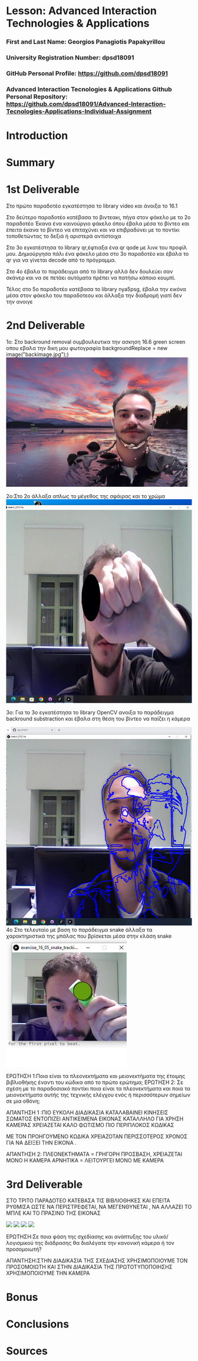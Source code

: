 # Lesson: Advanced Interaction Technologies & Applications

### First and Last Name: Georgios Panagiotis Papakyrillou
### University Registration Number: dpsd18091
### GitHub Personal Profile: https://github.com/dpsd18091
### Advanced Interaction Tecnologies & Applications Github Personal Repository: https://github.com/dpsd18091/Advanced-Interaction-Tecnologies-Applications-Individual-Assignment

# Introduction

# Summary


# 1st Deliverable
Στο πρώτο παραδοτέο εγκατέστησα το library video και άνοιξα το 16.1 

Στο δεύτερο παραδοτέο κατέβασα το βιντεακι, πήγα στον φάκελο με το 2ο παραδοτέο 
Έκανα ένα καινούργιο φάκελο όπου έβαλα μέσα το βίντεο και έπειτα έκανα το βίντεο να επιταχύνει και να επιβραδύνει με το ποντίκι τοποθετώντας το δεξιά ή αριστερά αντίστοιχα 

Στο 3ο εγκατέστησα το library qr,έφτιαξα ένα qr qode με λινκ του προφίλ μου. Δημιούργησα πάλι ένα φάκελο μέσα στο 3ο παραδοτέο και έβαλα το qr για να γίνεται decode από το πρόγραμμα.

Στο 4ο έβαλα το παράδειγμα από το library αλλά δεν δουλεύει σαν σκάνερ και να σε πετάει αυτόματα πρέπει να πατήσω κάποιο κουμπί. 

Τέλος στο 5ο παραδοτέο κατέβασα το library nya5psg, έβαλα την εικόνα μέσα στον φάκελο του παραδοτεου και άλλαξα την διαδρομή γιατί δεν την ανοιγε 

# 2nd Deliverable
1o: Στο backround removal συμβουλευτικα την ασκηση 16.6 green screen οπου εβαλα την δικη μου φωτογραφία backgroundReplace = new image("backimage.jpg");)
![](../dpsdXXXXX/Screenshot%20(1).png)

2o:Στο 2ο άλλαξα απλως το μέγεθος της σφάιρας και το χρώμα  
![](../dpsdXXXXX/Screenshot%20(8).png)

3ο: Για το 3ο εγκατέστησα το library OpenCV ανοιξα το παράδειγμα backround substraction και έβαλα στη θέση του βίντεο να παίζει η κάμερα 

![](../dpsdXXXXX/Screenshot%20(3).png)
4o Στο τελευταίο με βαση το παράδειγμα snake άλλαξα τα χαρακτηριστικά της μπάλας που βρίσκεται μέσα στην κλάση snake 
![](../dpsdXXXXX/Screenshot%20(4).png)

ΕΡΩΤΗΣΗ 1:Ποια είναι τα πλεονεκτήματα και μειονεκτήματα της έτοιμης βιβλιοθήκης έναντι του κώδικα από το πρώτο ερώτημα;
ΕΡΩΤΗΣΗ 2: Σε σχέση με το παραδοσιακό ποντίκι ποια είναι τα πλεονεκτήματα και ποια τα μειονεκτήματα αυτής της τεχνικής ελέγχου ενός ή περισσότερων σημείων σε μια οθόνη; 

ΑΠΑΝΤΗΣΗ 1 :ΠΙΟ ΕΥΚΟΛΗ ΔΙΑΔΙΚΑΣΙΑ 
            ΚΑΤΑΛΑΒΑΙΝΕΙ ΚΙΝΗΣΕΙΣ ΣΩΜΑΤΟΣ 
            ΕΝΤΟΠΙΖΕΙ ΑΝΤΙΚΕΙΜΕΝΑ ΕΙΚΟΝΑΣ 
            ΚΑΤΑΛΛΗΛΟ ΓΙΑ ΧΡΗΣΗ ΚΑΜΕΡΑΣ 
            ΧΡΕΙΑΖΕΤΑΙ ΚΑΛΟ ΦΩΤΙΣΜΟ 
            ΠΙΟ ΠΕΡΙΠΛΟΚΟΣ ΚΩΔΙΚΑΣ 

ΜΕ ΤΟΝ ΠΡΟΗΓΟΥΜΕΝΟ ΚΩΔΙΚΑ ΧΡΕΙΑΖΟΤΑΝ ΠΕΡΙΣΣΟΤΕΡΟΣ ΧΡΟΝΟΣ ΓΙΑ ΝΑ ΔΕΙΞΕΙ ΤΗΝ ΕΙΚΟΝΑ .

ΑΠΑΝΤΗΣΗ 2: ΠΛΕΟΝΕΚΤΗΜΑΤΑ = ΓΡΗΓΟΡΗ ΠΡΟΣΒΑΣΗ, ΧΡΕΙΑΖΕΤΑΙ ΜΟΝΟ Η ΚΑΜΕΡΑ
            ΑΡΝΗΤΙΚΑ = ΛΕΙΤΟΥΡΓΕΙ ΜΟΝΟ ΜΕ ΚΑΜΕΡΑ 
# 3rd Deliverable 
ΣΤΟ ΤΡΙΤΟ ΠΑΡΑΔΟΤΕΟ ΚΑΤΕΒΑΣΑ ΤΙΣ ΒΙΒΛΙΟΘΗΚΕΣ ΚΑΙ ΕΠΕΙΤΑ ΡΥΘΜΙΣΑ ΩΣΤΕ ΝΑ ΠΕΡΙΣΤΡΕΦΕΤΑΙ, ΝΑ ΜΕΓΕΝΘΥΝΕΤΑΙ , ΝΑ ΑΛΛΑΖΕΙ ΤΟ ΜΠΛΕ ΚΑΙ ΤΟ ΠΡΑΣΙΝΟ ΤΗΣ ΕΙΚΟΝΑΣ 



![](../../../../My%20Documents/My%20Pictures/Screenshots/Screenshot%20(11).png)
![](../../../../My%20Documents/My%20Pictures/Screenshots/Screenshot%20(12).png)
![](../../../../My%20Documents/My%20Pictures/Screenshots/Screenshot%20(13).png)
![](../../../../My%20Documents/My%20Pictures/Screenshots/Screenshot%20(14).png)

ΕΡΩΤΗΣΗ:Σε ποια φάση της σχεδίασης και ανάπτυξης του υλικό/λογισμικού της διάδρασης θα διαλέγατε την κανονική κάμερα ή τον προσομοιωτή?

ΑΠΑΝΤΗΣΗ:ΣΤΗΝ ΔΙΑΔΙΚΑΣΙΑ ΤΗΣ ΣΧΕΔΙΑΣΗΣ ΧΡΗΣΙΜΟΠΟΙΟΥΜΕ ΤΟΝ ΠΡΟΣΟΜΟΙΩΤΗ ΚΑΙ ΣΤΗΝ ΔΙΑΔΙΚΑΣΙΑ ΤΗΣ ΠΡΩΤΟΤΥΠΟΠΟΙΗΣΗΣ ΧΡΗΣΙΜΟΠΟΙΟΥΜΕ ΤΗΝ ΚΑΜΕΡΑ 
# Bonus 


# Conclusions


# Sources
